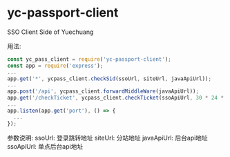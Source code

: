 # yc-passport-client
SSO Client Side of Yuechuang

用法:
```js
const yc_pass_client = require('yc-passport-client');
const app = require('express');
...
app.get('*', ycpass_client.checkSid(ssoUrl, siteUrl, javaApiUrl));
...
app.post('/api', ycpass_client.forwardMiddleWare(javaApiUrl));
app.get('/checkTicket', ycpass_client.checkTicket(ssoApiUrl, 30 * 24 * 60 * 60 * 1000));
...
app.listen(app.get('port'), () => {
  ...
});
```
参数说明:
ssoUrl: 登录跳转地址
siteUrl: 分站地址
javaApiUrl: 后台api地址
ssoApiUrl: 单点后台api地址

